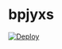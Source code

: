 # bpjyxs
[![Deploy](https://www.herokucdn.com/deploy/button.png)](https://dashboard.heroku.com/new?template=https://github.com/hjkjj3243/bpjyxs)
